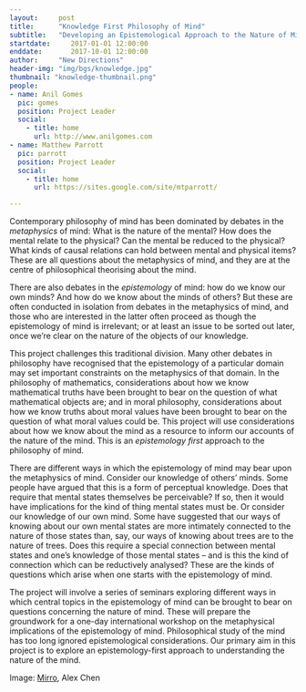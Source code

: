 ```yaml
---
layout:     post
title:      "Knowledge First Philosophy of Mind"
subtitle:   "Developing an Epistemological Approach to the Nature of Mind"  
startdate:     2017-01-01 12:00:00
enddate:       2017-10-01 12:00:00
author:     "New Directions"
header-img: "img/bgs/knowledge.jpg"
thumbnail: "knowledge-thumbnail.png"
people:
- name: Anil Gomes
  pic: gomes
  position: Project Leader
  social:
    - title: home
      url: http://www.anilgomes.com
- name: Matthew Parrott
  pic: parrott
  position: Project Leader
  social:
    - title: home
      url: https://sites.google.com/site/mtparrott/

---
```


Contemporary philosophy of mind has been dominated by debates in the *metaphysics* of mind: What is the nature of the mental? How does the mental relate to the physical? Can the mental be reduced to the physical? What kinds of causal relations can hold between mental and physical items? These are all questions about the metaphysics of mind, and they are at the centre of philosophical theorising about the mind.

There are also debates in the *epistemology* of mind: how do we know our own minds? And how do we know about the minds of others? But these are often conducted in isolation from debates in the metaphysics of mind, and those who are interested in the latter often proceed as though the epistemology of mind is irrelevant; or at least an issue to be sorted out later, once we’re clear on the nature of the objects of our knowledge.

This project challenges this traditional division. Many other debates in philosophy have recognised that the epistemology of a particular domain may set important constraints on the metaphysics of that domain. In the philosophy of mathematics, considerations about how we know mathematical truths have been brought to bear on the question of what mathematical objects are; and in moral philosophy, considerations about how we know truths about moral values have been brought to bear on the question of what moral values could be. This project will use considerations about how we know about the mind as a resource to inform our accounts of the nature of the mind. This is an *epistemology first* approach to the philosophy of mind.

There are different ways in which the epistemology of mind may bear upon the metaphysics of mind. Consider our knowledge of others’ minds. Some people have argued that this is a form of perceptual knowledge. Does that require that mental states themselves be perceivable? If so, then it would have implications for the kind of thing mental states must be. Or consider our knowledge of our own mind. Some have suggested that our ways of knowing about our own mental states are more intimately connected to the nature of those states than, say, our ways of knowing about trees are to the nature of trees. Does this require a special connection between mental states and one’s knowledge of those mental states – and is this the kind of connection which can be reductively analysed? These are the kinds of questions which arise when one starts with the epistemology of mind.

The project will involve a series of seminars exploring different ways in which central topics in the epistemology of mind can be brought to bear on questions concerning the nature of mind. These will prepare the groundwork for a one-day international workshop on the metaphysical implications of the epistemology of mind. Philosophical study of the mind has too long ignored epistemological considerations. Our primary aim in this project is to explore an epistemology-first approach to understanding the nature of the mind.

<span class="caption text-muted">Image:
<a href="https://www.flickr.com/photos/wkc1/15892509110/in/photolist-qdnggL-gJfU8H-v9WS2U" target="_blank">Mirro</a>, Alex Chen</span>
